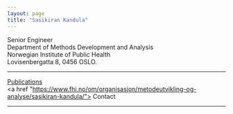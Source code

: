 ```yaml
---
layout: page
title: "Sasikiran Kandula"
---
```


Senior Engineer  
Department of Methods Development and Analysis  
Norwegian Institute of Public Health  
Lovisenbergatta 8, 0456 OSLO.  

---  
    
	
<a href="https://pubmed.ncbi.nlm.nih.gov/?term=%22Sasikiran+Kandula%22&sort=date&size=100"> Publications </a>      
<a href "https://www.fhi.no/om/organisasjon/metodeutvikling-og-analyse/sasikiran-kandula/"> Contact </a>    

---


